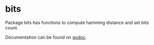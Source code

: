 bits
=====

Package bits has functions to compute hamming distance and set bits count.

Documentation can be found on [godoc](http://godoc.com/twmb.bits).
